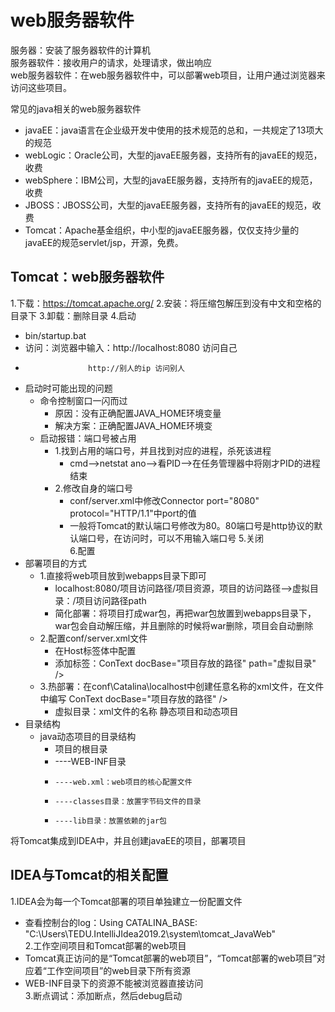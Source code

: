 # web服务器软件
服务器：安装了服务器软件的计算机  
服务器软件：接收用户的请求，处理请求，做出响应  
web服务器软件：在web服务器软件中，可以部署web项目，让用户通过浏览器来访问这些项目。

常见的java相关的web服务器软件
  * javaEE：java语言在企业级开发中使用的技术规范的总和，一共规定了13项大的规范
  * webLogic：Oracle公司，大型的javaEE服务器，支持所有的javaEE的规范，收费
  * webSphere：IBM公司，大型的javaEE服务器，支持所有的javaEE的规范，收费
  * JBOSS：JBOSS公司，大型的javaEE服务器，支持所有的javaEE的规范，收费
  * Tomcat：Apache基金组织，中小型的javaEE服务器，仅仅支持少量的javaEE的规范servlet/jsp，开源，免费。

## Tomcat：web服务器软件
1.下载：https://tomcat.apache.org/
2.安装：将压缩包解压到没有中文和空格的目录下
3.卸载：删除目录
4.启动
  * bin/startup.bat
  * 访问：浏览器中输入：http://localhost:8080 访问自己
  *                   http://别人的ip 访问别人  
  * 启动时可能出现的问题
    * 命令控制窗口一闪而过
      * 原因：没有正确配置JAVA_HOME环境变量
      * 解决方案：正确配置JAVA_HOME环境变
    * 启动报错：端口号被占用
      * 1.找到占用的端口号，并且找到对应的进程，杀死该进程
        * cmd-->netstat ano-->看PID-->在任务管理器中将刚才PID的进程结束
      * 2.修改自身的端口号
        * conf/server.xml中修改Connector port="8080" protocol="HTTP/1.1"中port的值
        * 一般将Tomcat的默认端口号修改为80。80端口号是http协议的默认端口号，在访问时，可以不用输入端口号
5.关闭  
6.配置
  * 部署项目的方式
    * 1.直接将web项目放到webapps目录下即可
      * localhost:8080/项目访问路径/项目资源，项目的访问路径-->虚拟目录：/项目访问路径path
      * 简化部署：将项目打成war包，再把war包放置到webapps目录下，war包会自动解压缩，并且删除的时候将war删除，项目会自动删除
    * 2.配置conf/server.xml文件
      * 在Host标签体中配置
      * 添加标签：ConText docBase="项目存放的路径" path="虚拟目录" />
    * 3.热部署：在conf\Catalina\localhost中创建任意名称的xml文件，在文件中编写 ConText docBase="项目存放的路径" />
      * 虚拟目录：xml文件的名称
静态项目和动态项目
  * 目录结构
    * java动态项目的目录结构
      * 项目的根目录
      *   ----WEB-INF目录
      *     ----web.xml：web项目的核心配置文件
      *     ----classes目录：放置字节码文件的目录
      *     ----lib目录：放置依赖的jar包

将Tomcat集成到IDEA中，并且创建javaEE的项目，部署项目

## IDEA与Tomcat的相关配置
1.IDEA会为每一个Tomcat部署的项目单独建立一份配置文件
  * 查看控制台的log：Using CATALINA_BASE:   "C:\Users\TEDU\.IntelliJIdea2019.2\system\tomcat\_JavaWeb"  
2.工作空间项目和Tomcat部署的web项目
  * Tomcat真正访问的是“Tomcat部署的web项目”，“Tomcat部署的web项目”对应着“工作空间项目”的web目录下所有资源  
  * WEB-INF目录下的资源不能被浏览器直接访问  
3.断点调试：添加断点，然后debug启动























